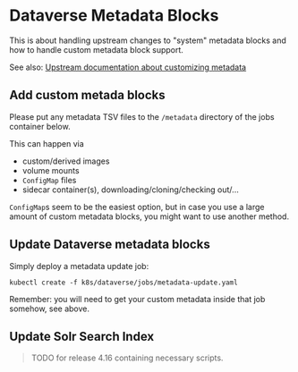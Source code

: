 # Dataverse Metadata Blocks

This is about handling upstream changes to "system" metadata blocks and
how to handle custom metadata block support.

See also: [Upstream documentation about customizing metadata](http://guides.dataverse.org/en/latest/admin/metadatacustomization.html)

## Add custom metada blocks
Please put any metadata TSV files to the `/metadata` directory of the jobs
container below.

This can happen via
* custom/derived images
* volume mounts
* `ConfigMap` files
* sidecar container(s), downloading/cloning/checking out/...

`ConfigMap`s seem to be the easiest option, but in case you use a large amount
of custom metadata blocks, you might want to use another method.

## Update Dataverse metadata blocks
Simply deploy a metadata update job:
```
kubectl create -f k8s/dataverse/jobs/metadata-update.yaml
```
Remember: you will need to get your custom metadata inside that job somehow, see above.

## Update Solr Search Index

> TODO for release 4.16 containing necessary scripts.

